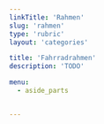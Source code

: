 ```yaml
---
linkTitle: 'Rahmen'
slug: 'rahmen'
type: 'rubric'
layout: 'categories'

title: 'Fahrradrahmen' 
description: 'TODO'

menu:
  - aside_parts


---
```

